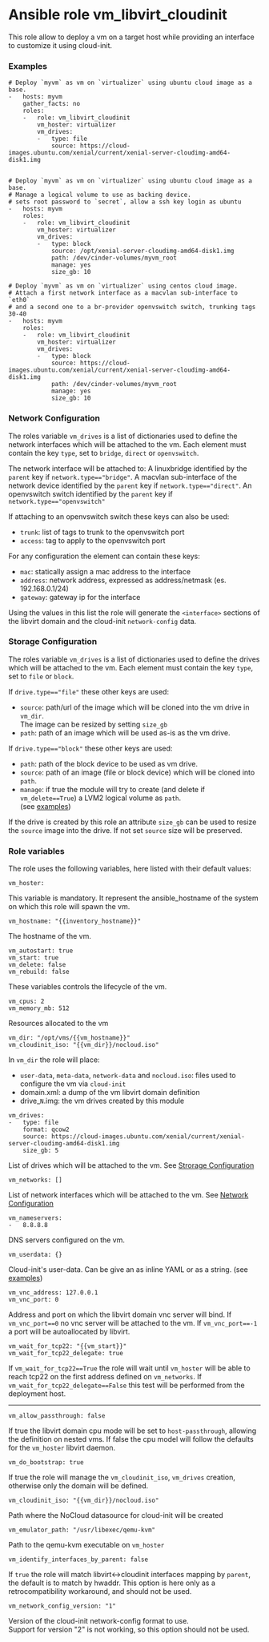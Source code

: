 # Ansible role vm_libvirt_cloudinit 
This role allow to deploy a vm on a target host while providing an
interface to customize it using cloud-init.

### Examples
`````
# Deploy `myvm` as vm on `virtualizer` using ubuntu cloud image as a base.
-   hosts: myvm
    gather_facts: no
    roles:
    -   role: vm_libvirt_cloudinit
        vm_hoster: virtualizer
        vm_drives:
        -   type: file
            source: https://cloud-images.ubuntu.com/xenial/current/xenial-server-cloudimg-amd64-disk1.img


# Deploy `myvm` as vm on `virtualizer` using ubuntu cloud image as a base.
# Manage a logical volume to use as backing device.
# sets root password to `secret`, allow a ssh key login as ubuntu
-   hosts: myvm
    roles:
    -   role: vm_libvirt_cloudinit
        vm_hoster: virtualizer
        vm_drives:
        -   type: block
            source: /opt/xenial-server-cloudimg-amd64-disk1.img
            path: /dev/cinder-volumes/myvm_root
            manage: yes
            size_gb: 10
            
# Deploy `myvm` as vm on `virtualizer` using centos cloud image.
# Attach a first network interface as a macvlan sub-interface to `eth0`
# and a second one to a br-provider openvswitch switch, trunking tags 30-40
-   hosts: myvm
    roles:
    -   role: vm_libvirt_cloudinit
        vm_hoster: virtualizer
        vm_drives:
        -   type: block
            source: https://cloud-images.ubuntu.com/xenial/current/xenial-server-cloudimg-amd64-disk1.img
            path: /dev/cinder-volumes/myvm_root
            manage: yes
            size_gb: 10
`````



### Network Configuration
The roles variable `vm_drives` is a list of dictionaries used to define
the network interfaces which will be attached to the vm.
Each element must contain the key `type`, set to `bridge`, `direct` or
`openvswitch`.

The network interface will be attached to:
A linuxbridge identified by the `parent` key if `network.type=="bridge"`.
A macvlan sub-interface of the network device identified by the `parent`
key if `network.type=="direct"`.
An openvswitch switch identified by the `parent` key if 
`network.type=="openvswitch"`

If attaching to an openvswitch switch these keys can also be used:
- `trunk`: list of tags to trunk to the openvswitch port
- `access`: tag to apply to the openvswitch port

For any configuration the element can contain these keys:
- `mac`: statically assign a mac address to the interface
- `address`: network address, expressed as address/netmask
  (es. 192.168.0.1/24)
- `gateway`: gateway ip for the interface

Using the values in this list the role will generate the
`<interface>` sections of the libvirt domain and the cloud-init
`network-config` data.

### Storage Configuration
The roles variable `vm_drives` is a list of dictionaries used to define
the drives which will be attached to the vm.
Each element must contain the key `type`, set to `file` or `block`.

If `drive.type=="file"` these other keys are used:
- `source`: path/url of the image which will be cloned into the vm drive
            in `vm_dir`.  
            The image can be resized by setting `size_gb`
- `path`: path of an image which will be used as-is as the vm drive.

If `drive.type=="block"` these other keys are used:
- `path`: path of the block device to be used as vm drive.
- `source`: path of an image (file or block device) which will be cloned
            into `path`.
- `manage`: if true the module will try to create (and delete if
            `vm_delete==True`) a LVM2 logical volume as `path`.  
            (see [examples](#examples))

If the drive is created by this role an attribute `size_gb` can be used
to resize the `source` image into the drive. If not set `source` size
will be preserved.

### Role variables
The role uses the following variables, here listed with their default
values:

`````
vm_hoster:
`````
This variable is mandatory. It represent the ansible_hostname of the
system on which this role will spawn the vm.

`````
vm_hostname: "{{inventory_hostname}}"
`````
The hostname of the vm.

`````
vm_autostart: true
vm_start: true
vm_delete: false
vm_rebuild: false
`````
These variables controls the lifecycle of the vm.

`````
vm_cpus: 2
vm_memory_mb: 512
`````
Resources allocated to the vm

`````
vm_dir: "/opt/vms/{{vm_hostname}}"
vm_cloudinit_iso: "{{vm_dir}}/nocloud.iso"
`````
In `vm_dir` the role will place:
- `user-data`, `meta-data`, `network-data` and `nocloud.iso`: files used
  to configure the vm via `cloud-init`
- domain.xml: a dump of the vm libvirt domain definition
- drive_`N`.img: the vm drives created by this module

`````
vm_drives:
-   type: file
    format: qcow2
    source: https://cloud-images.ubuntu.com/xenial/current/xenial-server-cloudimg-amd64-disk1.img
    size_gb: 5
`````
List of drives which will be attached to the vm. See
[Strorage Configuration](#storage-configuration)

`````
vm_networks: []
`````
List of network interfaces which will be attached to the vm. See
[Network Configuration](#network-configuration)

`````
vm_nameservers:
-   8.8.8.8
`````
DNS servers configured on the vm.

`````
vm_userdata: {}
`````
Cloud-init's user-data.
Can be give an as inline YAML or as a string.
(see [examples](#examples))

`````
vm_vnc_address: 127.0.0.1
vm_vnc_port: 0
`````
Address and port on which the libvirt domain vnc server will bind.
If `vm_vnc_port==0` no vnc server will be attached to the vm.
If `vm_vnc_port==-1` a port will be autoallocated by libvirt.

`````
vm_wait_for_tcp22: "{{vm_start}}"
vm_wait_for_tcp22_delegate: true
`````
If `vm_wait_for_tcp22==True` the role will wait until `vm_hoster` will
be able to reach tcp22 on the first address defined on `vm_networks`.
If `vm_wait_for_tcp22_delegate==False` this test will be performed from
the deployment host.

-----

`````
vm_allow_passthrough: false
`````
If true the libvirt domain cpu mode will be set to
`host-passthrough`, allowing the definition on nested vms.
If false the cpu model will follow the defaults for the `vm_hoster`
libvirt daemon.

`````
vm_do_bootstrap: true
`````
If true the role will manage the `vm_cloudinit_iso`, `vm_drives`
creation, otherwise only the domain will be defined.
`````
vm_cloudinit_iso: "{{vm_dir}}/nocloud.iso"
`````
Path where the NoCloud datasource for cloud-init will be created

`````
vm_emulator_path: "/usr/libexec/qemu-kvm"
`````
Path to the qemu-kvm executable on `vm_hoster`

`````
vm_identify_interfaces_by_parent: false
`````
If `true` the role will match libvirt<->cloudinit interfaces mapping by
`parent`, the default is to match by hwaddr.
This option is here only as a retrocompatibility workaround, and should
not be used.

`````
vm_network_config_version: "1"
`````
Version of the cloud-init network-config format to use.  
Support for version "2" is not working, so this option should not be used.
